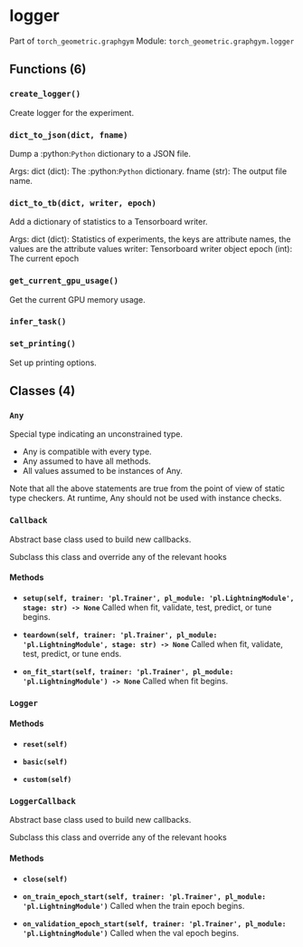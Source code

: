 # logger

Part of `torch_geometric.graphgym`
Module: `torch_geometric.graphgym.logger`

## Functions (6)

### `create_logger()`

Create logger for the experiment.

### `dict_to_json(dict, fname)`

Dump a :python:`Python` dictionary to a JSON file.

Args:
    dict (dict): The :python:`Python` dictionary.
    fname (str): The output file name.

### `dict_to_tb(dict, writer, epoch)`

Add a dictionary of statistics to a Tensorboard writer.

Args:
    dict (dict): Statistics of experiments, the keys are attribute names,
    the values are the attribute values
    writer: Tensorboard writer object
    epoch (int): The current epoch

### `get_current_gpu_usage()`

Get the current GPU memory usage.

### `infer_task()`

### `set_printing()`

Set up printing options.

## Classes (4)

### `Any`

Special type indicating an unconstrained type.

- Any is compatible with every type.
- Any assumed to have all methods.
- All values assumed to be instances of Any.

Note that all the above statements are true from the point of view of
static type checkers. At runtime, Any should not be used with instance
checks.

### `Callback`

Abstract base class used to build new callbacks.

Subclass this class and override any of the relevant hooks

#### Methods

- **`setup(self, trainer: 'pl.Trainer', pl_module: 'pl.LightningModule', stage: str) -> None`**
  Called when fit, validate, test, predict, or tune begins.

- **`teardown(self, trainer: 'pl.Trainer', pl_module: 'pl.LightningModule', stage: str) -> None`**
  Called when fit, validate, test, predict, or tune ends.

- **`on_fit_start(self, trainer: 'pl.Trainer', pl_module: 'pl.LightningModule') -> None`**
  Called when fit begins.

### `Logger`

#### Methods

- **`reset(self)`**

- **`basic(self)`**

- **`custom(self)`**

### `LoggerCallback`

Abstract base class used to build new callbacks.

Subclass this class and override any of the relevant hooks

#### Methods

- **`close(self)`**

- **`on_train_epoch_start(self, trainer: 'pl.Trainer', pl_module: 'pl.LightningModule')`**
  Called when the train epoch begins.

- **`on_validation_epoch_start(self, trainer: 'pl.Trainer', pl_module: 'pl.LightningModule')`**
  Called when the val epoch begins.

